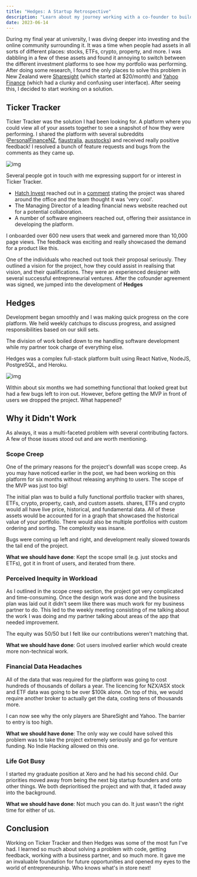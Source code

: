 ```yaml
---
title: "Hedges: A Startup Retrospective"
description: "Learn about my journey working with a co-founder to build an ambitious personal finance platform."
date: 2023-06-14
---
```


During my final year at university, I was diving deeper into investing and the online community surrounding it. It was a time when people had assets in all sorts of different places: stocks, ETFs, crypto, property, and more. I was dabbling in a few of these assets and found it annoying to switch between the different investment platforms to see how my portfolio was performing. After doing some research, I found the only places to solve this problem in New Zealand were [Sharesight](https://www.sharesight.com/) (which started at $20/month) and [Yahoo Finance](https://nz.finance.yahoo.com/portfolios/) (which had a clunky and confusing user interface). After seeing this, I decided to start working on a solution.

## Ticker Tracker

Ticker Tracker was the solution I had been looking for. A platform where you could view all of your assets together to see a snapshot of how they were performing. I shared the platform with several subreddits ([PersonalFinanceNZ](https://www.reddit.com/r/PersonalFinanceNZ/comments/nfys7y/tracking_your_whole_portfolio_made_easier/), [fiaustralia](https://www.reddit.com/r/fiaustralia/comments/njoox7/tracking_your_whole_portfolio_made_easier/), [ausstocks](https://www.reddit.com/r/ausstocks/comments/njopbp/tracking_your_whole_portfolio_made_easier/)) and received really positive feedback! I resolved a bunch of feature requests and bugs from the comments as they came up.

![img](../images/hedges/tickertracker.png)

Several people got in touch with me expressing support for or interest in Ticker Tracker.

- [Hatch Invest](https://www.hatchinvest.nz/) reached out in a [comment](https://www.reddit.com/r/PersonalFinanceNZ/comments/nfys7y/comment/gz7fhts/?utm_source=share&utm_medium=web2x&context=3) stating the project was shared around the office and the team thought it was 'very cool'.
- The Managing Director of a leading financial news website reached out for a potential collaboration.
- A number of software engineers reached out, offering their assistance in developing the platform.

I onboarded over 600 new users that week and garnered more than 10,000 page views. The feedback was exciting and really showcased the demand for a product like this.

One of the individuals who reached out took their proposal seriously. They outlined a vision for the project, how they could assist in realising that vision, and their qualifications. They were an experienced designer with several successful entrepreneurial ventures. After the cofounder agreement was signed, we jumped into the development of **Hedges**

## Hedges

Development began smoothly and I was making quick progress on the core platform. We held weekly catchups to discuss progress, and assigned responsibilities based on our skill sets.

The division of work boiled down to me handling software development while my partner took charge of everything else.

Hedges was a complex full-stack platform built using React Native, NodeJS, PostgreSQL, and Heroku.

![img](../images/hedges/hedges.png)

Within about six months we had something functional that looked great but had a few bugs left to iron out. However, before getting the MVP in front of users we dropped the project. What happened?

## Why it Didn't Work

As always, it was a multi-faceted problem with several contributing factors. A few of those issues stood out and are worth mentioning.

### Scope Creep

One of the primary reasons for the project's downfall was scope creep. As you may have noticed earlier in the post, we had been working on this platform for six months without releasing anything to users. The scope of the MVP was just too big!

The initial plan was to build a fully functional portfolio tracker with shares, ETFs, crypto, property, cash, and custom assets. shares, ETFs and crypto would all have live price, historical, and fundamental data. All of these assets would be accounted for in a graph that showcased the historical value of your portfolio. There would also be multiple portfolios with custom ordering and sorting. The complexity was insane.

Bugs were coming up left and right, and development really slowed towards the tail end of the project.

**What we should have done**: Kept the scope small (e.g. just stocks and ETFs), got it in front of users, and iterated from there.

### Perceived Inequity in Workload

As I outlined in the scope creep section, the project got very complicated and time-consuming. Once the design work was done and the business plan was laid out it didn't seem like there was much work for my business partner to do. This led to the weekly meeting consisting of me talking about the work I was doing and my partner talking about areas of the app that needed improvement.

The equity was 50/50 but I felt like our contributions weren't matching that.

**What we should have done**: Got users involved earlier which would create more non-technical work.

### Financial Data Headaches

All of the data that was required for the platform was going to cost hundreds of thousands of dollars a year. The licencing for NZX/ASX stock and ETF data was going to be over $100k alone. On top of this, we would require another broker to actually get the data, costing tens of thousands more.

I can now see why the only players are ShareSight and Yahoo. The barrier to entry is too high.

**What we should have done**: The only way we could have solved this problem was to take the project extremely seriously and go for venture funding. No Indie Hacking allowed on this one.

### Life Got Busy

I started my graduate position at Xero and he had his second child. Our priorities moved away from being the next big startup founders and onto other things. We both deprioritised the project and with that, it faded away into the background.

**What we should have done**: Not much you can do. It just wasn't the right time for either of us.

## Conclusion

Working on Ticker Tracker and then Hedges was some of the most fun I've had. I learned so much about solving a problem with code, getting feedback, working with a business partner, and so much more. It gave me an invaluable foundation for future opportunities and opened my eyes to the world of entrepreneurship. Who knows what's in store next!
